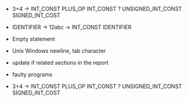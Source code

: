 - 3+4 -> INT_CONST PLUS_OP INT_CONST ? UNSIGNED_INT_CONST SIGNED_INT_COST
- IDENTIFIER -> 12abc -> INT_CONST IDENTIFIER
- Empty statement
- Unix Windows newline, tab character

- update if related sections in the report
- faulty programs
- 3+4 -> INT_CONST PLUS_OP INT_CONST ? UNSIGNED_INT_CONST SIGNED_INT_COST